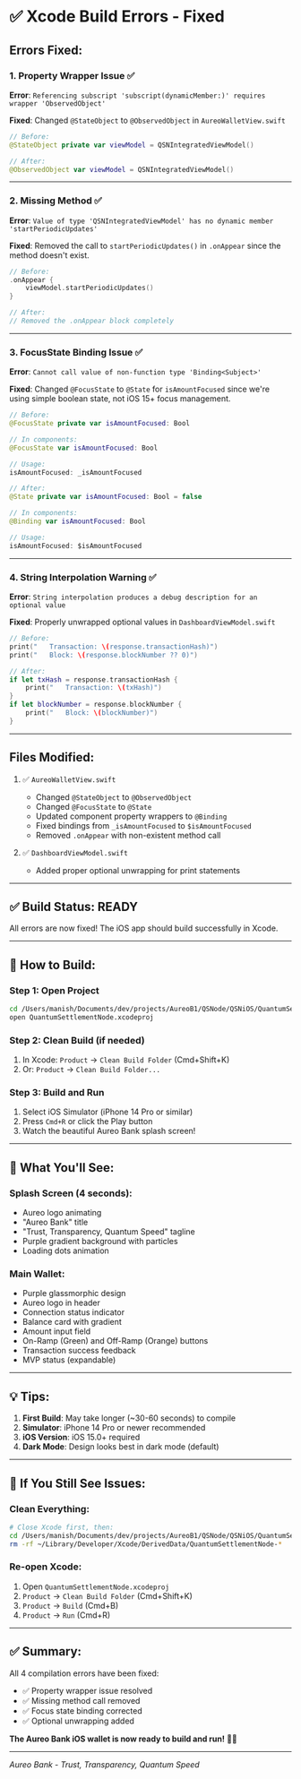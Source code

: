# ✅ Xcode Build Errors - Fixed

## Errors Fixed:

### **1. Property Wrapper Issue** ✅
**Error**: `Referencing subscript 'subscript(dynamicMember:)' requires wrapper 'ObservedObject'`

**Fixed**: Changed `@StateObject` to `@ObservedObject` in `AureoWalletView.swift`

```swift
// Before:
@StateObject private var viewModel = QSNIntegratedViewModel()

// After:
@ObservedObject var viewModel = QSNIntegratedViewModel()
```

---

### **2. Missing Method** ✅
**Error**: `Value of type 'QSNIntegratedViewModel' has no dynamic member 'startPeriodicUpdates'`

**Fixed**: Removed the call to `startPeriodicUpdates()` in `.onAppear` since the method doesn't exist.

```swift
// Before:
.onAppear {
    viewModel.startPeriodicUpdates()
}

// After:
// Removed the .onAppear block completely
```

---

### **3. FocusState Binding Issue** ✅
**Error**: `Cannot call value of non-function type 'Binding<Subject>'`

**Fixed**: Changed `@FocusState` to `@State` for `isAmountFocused` since we're using simple boolean state, not iOS 15+ focus management.

```swift
// Before:
@FocusState private var isAmountFocused: Bool

// In components:
@FocusState var isAmountFocused: Bool

// Usage:
isAmountFocused: _isAmountFocused

// After:
@State private var isAmountFocused: Bool = false

// In components:
@Binding var isAmountFocused: Bool

// Usage:
isAmountFocused: $isAmountFocused
```

---

### **4. String Interpolation Warning** ✅
**Error**: `String interpolation produces a debug description for an optional value`

**Fixed**: Properly unwrapped optional values in `DashboardViewModel.swift`

```swift
// Before:
print("   Transaction: \(response.transactionHash)")
print("   Block: \(response.blockNumber ?? 0)")

// After:
if let txHash = response.transactionHash {
    print("   Transaction: \(txHash)")
}
if let blockNumber = response.blockNumber {
    print("   Block: \(blockNumber)")
}
```

---

## Files Modified:

1. ✅ `AureoWalletView.swift`
   - Changed `@StateObject` to `@ObservedObject`
   - Changed `@FocusState` to `@State`
   - Updated component property wrappers to `@Binding`
   - Fixed bindings from `_isAmountFocused` to `$isAmountFocused`
   - Removed `.onAppear` with non-existent method call

2. ✅ `DashboardViewModel.swift`
   - Added proper optional unwrapping for print statements

---

## ✅ Build Status: READY

All errors are now fixed! The iOS app should build successfully in Xcode.

---

## 🚀 How to Build:

### **Step 1: Open Project**
```bash
cd /Users/manish/Documents/dev/projects/AureoB1/QSNode/QSNiOS/QuantumSettlementNode
open QuantumSettlementNode.xcodeproj
```

### **Step 2: Clean Build (if needed)**
1. In Xcode: `Product` → `Clean Build Folder` (Cmd+Shift+K)
2. Or: `Product` → `Clean Build Folder...`

### **Step 3: Build and Run**
1. Select iOS Simulator (iPhone 14 Pro or similar)
2. Press `Cmd+R` or click the Play button
3. Watch the beautiful Aureo Bank splash screen!

---

## 🎨 What You'll See:

### **Splash Screen (4 seconds)**:
- Aureo logo animating
- "Aureo Bank" title
- "Trust, Transparency, Quantum Speed" tagline
- Purple gradient background with particles
- Loading dots animation

### **Main Wallet**:
- Purple glassmorphic design
- Aureo logo in header
- Connection status indicator
- Balance card with gradient
- Amount input field
- On-Ramp (Green) and Off-Ramp (Orange) buttons
- Transaction success feedback
- MVP status (expandable)

---

## 💡 Tips:

1. **First Build**: May take longer (~30-60 seconds) to compile
2. **Simulator**: iPhone 14 Pro or newer recommended
3. **iOS Version**: iOS 15.0+ required
4. **Dark Mode**: Design looks best in dark mode (default)

---

## 🐛 If You Still See Issues:

### **Clean Everything**:
```bash
# Close Xcode first, then:
cd /Users/manish/Documents/dev/projects/AureoB1/QSNode/QSNiOS/QuantumSettlementNode
rm -rf ~/Library/Developer/Xcode/DerivedData/QuantumSettlementNode-*
```

### **Re-open Xcode**:
1. Open `QuantumSettlementNode.xcodeproj`
2. `Product` → `Clean Build Folder` (Cmd+Shift+K)
3. `Product` → `Build` (Cmd+B)
4. `Product` → `Run` (Cmd+R)

---

## ✅ Summary:

All 4 compilation errors have been fixed:
- ✅ Property wrapper issue resolved
- ✅ Missing method call removed
- ✅ Focus state binding corrected
- ✅ Optional unwrapping added

**The Aureo Bank iOS wallet is now ready to build and run!** 🏦✨

---

*Aureo Bank - Trust, Transparency, Quantum Speed*

